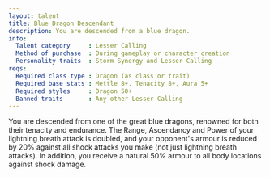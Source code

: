 ```yaml
---
layout: talent
title: Blue Dragon Descendant
description: You are descended from a blue dragon.
info:
  Talent category     : Lesser Calling
  Method of purchase  : During gameplay or character creation
  Personality traits  : Storm Synergy and Lesser Calling
reqs:
  Required class type : Dragon (as class or trait)
  Required base stats : Mettle 8+, Tenacity 8+, Aura 5+
  Required styles     : Dragon 50+
  Banned traits       : Any other Lesser Calling
---
```


You are descended from one of the great blue dragons, renowned for both their tenacity and endurance. The Range, Ascendancy and Power of your lightning breath attack is doubled, and your opponent's armour is reduced by 20% against all shock attacks you make (not just lightning breath attacks). In addition, you receive a natural 50% armour to all body locations against shock damage.